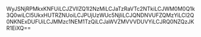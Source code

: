 WyJSNjRPMkxKNFUiLCJZVllZQ1I2NzMiLCJaTzRaVTc2NTkiLCJWM0M0Q1k3Q0wiLCI5UkxHUTRZNUoiLCJPUjUzWUc5NjIiLCJQNDNVUFZQMzYiLCI2Q0NKNExDUFUiLCJMMzc1NEM1TzQiLCJaWVZMVVVDUVYiLCJRQ0NZQzJKR1EiXQ==